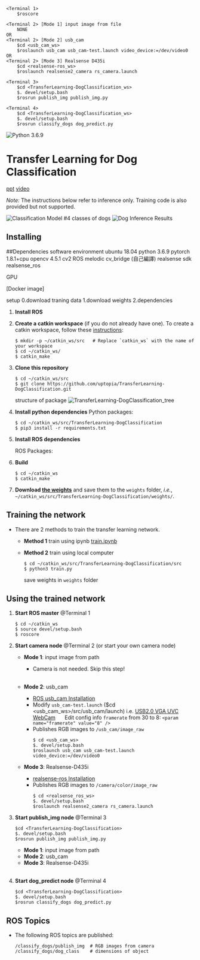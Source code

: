 ```
<Terminal 1>
    $roscore

<Terminal 2> [Mode 1] input image from file
    NONE
OR
<Terminal 2> [Mode 2] usb_cam
    $cd <usb_cam_ws>
    $roslaunch usb_cam usb_cam-test.launch video_device:=/dev/video0
OR
<Terminal 2> [Mode 3] Realsense D435i
    $cd <realsense-ros_ws>
    $roslaunch realsense2_camera rs_camera.launch
 
<Terminal 3>
    $cd <TransferLearning-DogClassification_ws>
    $. devel/setup.bash
    $rosrun publish_img publish_img.py

<Terminal 4>
    $cd <TransferLearning-DogClassification_ws>
    $. devel/setup.bash
    $rosrun classify_dogs dog_predict.py
```

![Python 3.6.9](https://img.shields.io/badge/python-3.6.9-green.svg)
# Transfer Learning for Dog Classification

<!-- [TODO] This is the official DOPE ROS package for detection and 6-DoF pose estimation of **known objects** from an RGB camera.  The network has been trained on the following YCB objects:  cracker box, sugar box, tomato soup can, mustard bottle, potted meat can, and gelatin box.  For more details, see our [CoRL 2018 paper](https://arxiv.org/abs/1809.10790) and [video](https://youtu.be/yVGViBqWtBI). -->

[ppt](https://arxiv.org/abs/1809.10790)
[video](https://youtu.be/yVGViBqWtBI)

*Note:*  The instructions below refer to inference only.  Training code is also provided but not supported.

![Classification Model](dog_classification_model.png) #4 classes of dogs
![Dog Inference Results](dog_inference_result.png)


## Installing
##Dependencies
software environment
ubuntu 18.04
python 3.6.9
pytorch 1.8.1+cpu
opencv 4.5.1 cv2
ROS melodic
cv_bridge (自己編譯)
realsense sdk
realsense_ros

GPU

<!-- [TODO]We have tested on Ubuntu 16.04 and 18.04 with ROS Kinetic and Lunar with an NVIDIA Titan X and RTX 2080ti with python 2.7.  The code may work on other systems. -->

<!-- [TODO]The following steps describe the native installation. Alternatively, use the provided [Docker image](docker/readme.md) and skip to Step #7. -->
[Docker image]

setup
0.download traning data
1.download weights
2.dependencies

1. **Install ROS**

    <!-- Follow these [instructions](http://wiki.ros.org/kinetic/Installation/Ubuntu).
    You can select any of the default configurations in step 1.4; even the
    ROS-Base (Bare Bones) package (`ros-kinetic-ros-base`) is enough. -->

2. **Create a catkin workspace** (if you do not already have one). To create a catkin workspace, follow these [instructions](http://wiki.ros.org/catkin/Tutorials/create_a_workspace):
    ```
    $ mkdir -p ~/catkin_ws/src   # Replace `catkin_ws` with the name of your workspace
    $ cd ~/catkin_ws/
    $ catkin_make
    ```

3. **Clone this repository**
    ```
    $ cd ~/catkin_ws/src
    $ git clone https://github.com/uptopia/TransferLearning-DogClassification.git
    ```
    structure of package
    ![TransferLearning-DogClassification_tree](dogclassification_tree.png)

4. **Install python dependencies**
    Python packages:

    ```
    $ cd ~/catkin_ws/src/TransferLearning-DogClassification
    $ pip3 install -r requirements.txt
    ```
    <!-- pyrr==0.9.2
    torch==0.4.0
    numpy==1.14.2
    scipy==1.1.0
    opencv_python==3.4.1.15
    Pillow==5.3.0
    torchvision==0.2.1 -->

5. **Install ROS dependencies**
    <!-- ```
    $ cd ~/catkin_ws
    $ rosdep install --from-paths src -i --rosdistro kinetic
    $ sudo apt-get install ros-kinetic-rosbash ros-kinetic-ros-comm
    ``` -->
    ROS Packages:
    <!-- $ sudo apt-get install ros-<distro>-pcl-ros
    $ sudo apt-get install ros-<distro>-camera-info-manager
    $ sudo apt-get install ros-<distro>-position-controllers
    $ sudo apt-get install ros-<distro>-velocity-controllers
    $ sudo apt-get install ros-<distro>-effort-controllers
    $ sudo apt-get install ros-<distro>-joint-state-controller
    $ sudo apt-get install ros-<distro>-joint-state-publisher
    $ sudo apt-get install ros-<distro>-aruco-detect
    $ sudo apt-get install ros-<distro>-visp-hand2eye-calibration -->

6. **Build**
    ```
    $ cd ~/catkin_ws
    $ catkin_make
    ```

7. **Download [the weights](https://drive.google.com/drive/folders/19FlH4pgi4C8GCmsGQPueILWLrZO25fvJ?usp=sharing)** and save them to the `weights` folder, *i.e.*, `~/catkin_ws/src/TransferLearning-DogClassification/weights/`.

## Training the network
* There are 2 methods to train the transfer learning network.
   * **Method 1** train using ipynb [train.ipynb](https://drive.google.com/open?id=1DfoA3m_Bm0fW8tOWXGVxi4ETlLEAgmcg)

   * **Method 2** train using local computer
       ```    
       $ cd ~/catkin_ws/src/TransferLearning-DogClassification/src
       $ python3 train.py
       ```
       save weights in `weights` folder

## Using the trained network

1. **Start ROS master** @Terminal 1
    ```
    $ cd ~/catkin_ws
    $ source devel/setup.bash
    $ roscore
    ```

2. **Start camera node** @Terminal 2 (or start your own camera node)
   * **Mode 1**: input image from path
        * Camera is not needed. Skip this step!
        <br>

   * **Mode 2**: usb_cam 
        * [ROS usb_cam Installation](https://blog.csdn.net/dengheCSDN/article/details/78983993)
        * Modify `usb_cam-test.launch` ($cd <usb_cam_ws>/src/usb_cam/launch)
            i.e. [USB2.0 VGA UVC WebCam](https://webcamtests.com/reviews/2461)
            &emsp;&ensp;Edit config info `framerate` from 30 to 8: `<param name="framerate" value="8" />`     
        * Publishes RGB images to `/usb_cam/image_raw`
            ```
            $ cd <usb_cam_ws>
            $. devel/setup.bash
            $roslaunch usb_cam usb_cam-test.launch video_device:=/dev/video0
            ```
     
   * **Mode 3**: Realsense-D435i       
        * [realsense-ros Installation](https://github.com/IntelRealSense/realsense-ros)
        * Publishes RGB images to `/camera/color/image_raw`
            ```
            $ cd <realsense_ros_ws>
            $. devel/setup.bash
            $roslaunch realsense2_camera rs_camera.launch
            ```

3. **Start publish_img node** @Terminal 3
    ```
    $cd <TransferLearning-DogClassification>
    $. devel/setup.bash
    $rosrun publish_img publish_img.py
    ```
   * **Mode 1**: input image from path
   * **Mode 2**: usb_cam
   * **Mode 3**: Realsense-D435i 
    <br>
    
4. **Start dog_predict node** @Terminal 4
    ```
    $cd <TransferLearning-DogClassification>
    $. devel/setup.bash
    $rosrun classify_dogs dog_predict.py
    ```

## ROS Topics
* The following ROS topics are published:
    ```
    /classify_dogs/publish_img  # RGB images from camera
    /classify_dogs/dog_class    # dimensions of object
    ```
